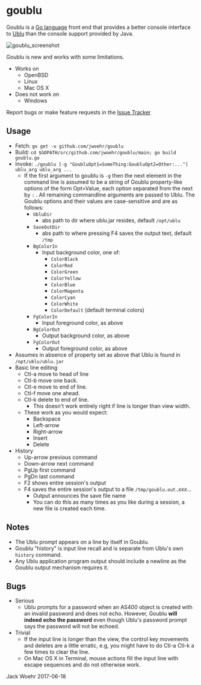 # goublu
Goublu is a [Go language](http://golang.org) front end that provides a better console interface to [Ublu](https://github.com/jwoehr/ublu) than the console support provided by Java.

![goublu_screenshot](https://user-images.githubusercontent.com/4604036/27308552-63cb78e0-550c-11e7-8d74-3f8e5e4c813f.png)

Goublu is new and works with some limitations.
* Works on
	* OpenBSD
	* Linux
	* Mac OS X
* Does not work on
	* Windows
	

Report bugs or make feature requests in the [Issue Tracker](https://github.com/jwoehr/goublu/issues)

## Usage

* Fetch:  `go get -u github.com/jwoehr/goublu`
* Build:  `cd $GOPATH/src/github.com/jwoehr/goublu/main; go build goublu.go`
* Invoke: `./goublu [-g "GoubluOpt1=SomeThing:GoubluOpt2=Other:..."] ublu_arg ublu_arg ...`
	* If the first argument to goublu is `-g` then the next element in the command line is assumed
	to be a string of Goublu property-like options of the form Opt=Value, each option separated from
	the next by `:` . All remaining commandline arguments are passed to Ublu. The Goublu options and their
	values are case-sensitive and are as follows: 
		* `UbluDir`
			* abs path to dir where ublu.jar resides, default `/opt/ublu`
		* `SaveOutDir`
			* abs path to where pressing F4 saves the output text, default `/tmp`
		* `BgColorIn`
			* Input background color, one of:
				* `ColorBlack`
				* `ColorRed`
				* `ColorGreen`
				* `ColorYellow`
				* `ColorBlue`
				* `ColorMagenta`
				* `ColorCyan`
				* `ColorWhite`
				* `ColorDefault` (default terminal colors)
		* `FgColorIn`
			* Input foreground color, as above
		* `BgColorOut`
			* Output background color, as above
		* `FgColorOut`
			* Output foreground color, as above			
* Assumes in absence of property set as above that Ublu is found in `/opt/ublu/ublu.jar`
* Basic line editing
	* Ctl-a move to head of line
	* Ctl-b move one back.
	* Ctl-e move to end of line.
	* Ctl-f move one ahead.
	* Ctl-k delete to end of line.
		* This doesn't work entirely right if line is longer than view width.
	* These work as you would expect:
		* Backspace
		* Left-arrow
		* Right-arrow
		* Insert
		* Delete
* History
	* Up-arrow previous command
	* Down-arrow next command
	* PgUp first command
	* PgDn last command
	* F2 shows entire session's output
	* F4 saves the entire session's output to a file `/tmp/goublu.out.`_xxx..._
		* Output announces the save file name
		* You can do this as many times as you like during a session, a new file is created each time.
		
## Notes

* The Ublu prompt appears on a line by itself in Goublu.
* Goublu "history" is input line recall and is separate from Ublu's own `history` command.
* Any Ublu application program output should include a newline as the Goublu output mechanism requires it.

## Bugs

* Serious
	* Ublu prompts for a password when an AS400 object is created with an invalid password and does not echo. However,
	Goublu **will indeed echo the password** even though Ublu's password prompt says the password will not be echoed.
* Trivial
	* If the input line is longer than the view, the control key movements and deletes are a little erratic, e.g, you
	might have to do Ctl-a Ctl-k a few times to clear the line.
	* On Mac OS X in Terminal, mouse actions fill the input line with escape sequences and do not otherwise work.

Jack Woehr 2017-06-18
